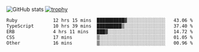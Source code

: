 ![GitHub stats](https://github-readme-stats.vercel.app/api?username=ksk001100&show_icons=true&theme=tokyonight)
[![trophy](https://github-profile-trophy.vercel.app/?username=ksk001100&theme=onedark)](https://github.com/ryo-ma/github-profile-trophy)

<!--START_SECTION:waka-->

```txt
Ruby             12 hrs 15 mins  ██████████▓░░░░░░░░░░░░░░   43.06 %
TypeScript       10 hrs 39 mins  █████████▒░░░░░░░░░░░░░░░   37.40 %
ERB              4 hrs 11 mins   ███▓░░░░░░░░░░░░░░░░░░░░░   14.72 %
CSS              17 mins         ▒░░░░░░░░░░░░░░░░░░░░░░░░   01.05 %
Other            16 mins         ▒░░░░░░░░░░░░░░░░░░░░░░░░   00.96 %
```

<!--END_SECTION:waka-->

